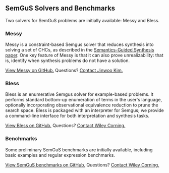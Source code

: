 
## SemGuS Solvers and Benchmarks

Two solvers for SemGuS problems are initially available: Messy and Bless.

### Messy

Messy is a constraint-based Semgus solver that reduces synthesis into solving a set of CHCs, as described in the [Semantics-Guided Synthesis paper](https://dl.acm.org/doi/abs/10.1145/3434311). One key feature of Messy is that it can also prove unrealizability: that is, identify when synthesis problems do not have a solution.

[View Messy on GitHub.](https://github.com/kjw227/Messy-Release) Questions? [Contact Jinwoo Kim.](mailto:pl@cs.wisc.edu)

### Bless

Bless is an enumerative Semgus solver for example-based problems. It performs standard bottom-up enumeration of terms in the user's language, optionally incorporating observational equivalence reduction to prune the search space. Bless is packaged with an interpreter for Semgus; we provide a command-line interface for both interpretation and synthesis tasks.

[View Bless on GitHub.](https://github.com/SemGuS-git/Semgus-Interpreter) Questions? [Contact Wiley Corning.](mailto:wcorning@wisc.edu)

### Benchmarks

Some preliminary SemGuS benchmarks are initially available, including basic examples and regular expression benchmarks.

[View SemGuS benchmarks on GitHub.](https://github.com/SemGuS-git/Semgus-Benchmarks) Questions? [Contact Wiley Corning.](mailto:wcorning@wisc.edu)
